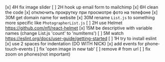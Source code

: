 
[x] 4H fix image slider
[ ] 2H hook up email form to mailchimp
[x] 6H clean the code
[x] отключить прокрутку при просмотре фото на телефоне
[x] 30M get domain name for website
[x] 30M rename `List.js` to something more specific like `PhotographerList.js`
[ ] 2H use Helmet https://github.com/nfl/react-helmet
[x] 15M be descriptive with variable names (change List.js 'count' to 'numItems')
[ ] 5M watch https://eslint.org/docs/user-guide/getting-started
[ ] 1H try to install eslint
[x] use 2 spaces for indentation (DO WITH NICK)
[x] add events for phone-touch-events
[ ] fix 'open image in new tab'
[ ] remove # from url
[ ] fix zoom on phones(not important)

